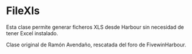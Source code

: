 # FileXls

Esta clase permite generar ficheros XLS desde Harbour sin necesidad de tener Excel instalado.

Clase original de Ramón Avendaño, rescatada del foro de FivewinHarbour.

